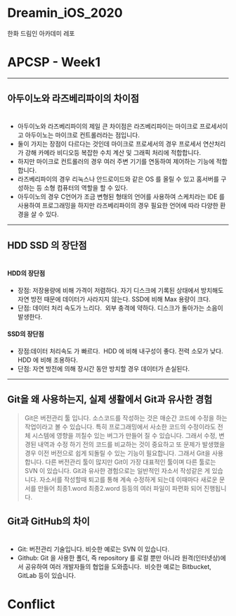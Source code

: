 # Dreamin_iOS_2020
한화 드림인 아카데미 레포


# APCSP - Week1
---
## 아두이노와 라즈베리파이의 차이점
# 
 - 아두이노와 라즈베리파이의 제일 큰 차이점은 라즈베리파이는 마이크로 프로세서이고 아두이노는 마이크로 컨트롤러라는 점입니다. 
 - 둘이 가지는 장점이 다르다는 것인데 마이크로 프로세서의 경우 프로세서 연산처리가 강해 카메라 비디오등 복잡한 수치 계산 및 그래픽 처리에 적합합니다. 
 - 하지만 마이크로 컨트롤러의 경우 여러 주변 기기를 연동하여 제어하는 기능에 적합합니다. 
 - 라즈베리파이의 경우 리눅스나 안드로이드와 같은 OS 를 올릴 수 있고 홈서버를 구성하는 등 소형 컴퓨터의 역할을 할 수 있다. 
 - 아두이노의 경우 C언어가 조금 변형된 형태의 언어를 사용하여 스케치라는 IDE 를 사용하여 프로그래밍을 하지만 라즈베리파이의 경우 필요한 언어에 따라 다양한 환경을 살 수 있다.

---
## HDD SSD 의 장단점
# 

#### HDD의 장단점
 - 장점: 저장용량에 비해 가격이 저렴하다. 자기 디스크에 기록된 상태에서 방치해도 자연 방전 때문에 데이터가 사라지지 않는다. SSD에 비해 Max 용량이 크다.
 - 단점: 데이터 처리 속도가 느리다.  외부 충격에 약하다. 디스크가 돌아가는 소음이 발생한다.

#### SSD의 장단점
 - 장점:데이터 처리속도 가 빠르다.  HDD 에 비해 내구성이 좋다. 전력 소모가 낮다. HDD 에 비해 조용하다.
 - 단점: 자연 방전에 의해 장시간 동안 방치할 경우 데이터가 손실된다.
---
## Git을 왜 사용하는지, 실제 생활에서 Git과 유사한 경험
 > Git은 버전관리 툴 입니다. 소스코드를 작성하는 것은 매순간 코드에 수정을 하는 작업이라고 볼 수 있습니다. 특히 프로그래밍에서 사소한 코드의 수정이라도 전체 시스템에 영향을 끼칠수 있는 버그가 만들어 질 수 있습니다. 그래서 수정, 변경된 내역과 수정 하기 전의 코드를 비교하는 것이 중요하고 또 문제가 발생했을 경우 이전 버전으로 쉽게 되돌릴 수 있는 기능이 필요합니다. 그래서 Git을 사용합니다. 다른 버전관리 툴이 많지만 Git이 가장 대표적인 툴이며 다른 툴로는 SVN 이 있습니다. Git과 유사한 경험으로는 일반적인 자소서 작성같은 게 있습니다. 자소서를 작성할때 퇴고를 통해 계속 수정하게 되는데 이때마다 새로운 문서를 만들어 최종1.word 최종2.word 등등의 여러 파일이 파편화 되어 진행됩니다. 

## Git과 GitHub의 차이
# 
 - Git: 버전관리 기술입니다. 비슷한 예로는 SVN 이 있습니다.
 - Github: Git 을 사용한 폴더, 즉 repository 를 로컬 뿐만 아니라 원격(인터넷상)에서 공유하여 여러 개발자들의 협업을 도와줍니다.  비슷한 예로는 Bitbucket, GitLab 등이 있습니다.


# Conflict 

